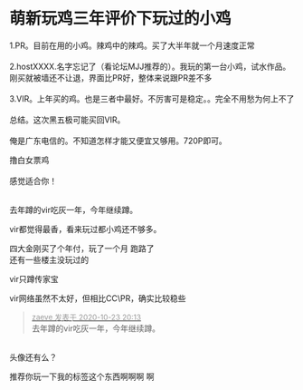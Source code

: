 # 萌新玩鸡三年评价下玩过的小鸡


1.PR。目前在用的小鸡。辣鸡中的辣鸡。买了大半年就一个月速度正常<br />
<br />
2.hostXXXX.名字忘记了（看论坛MJJ推荐的）。我玩的第一台小鸡，试水作品。刚买就被墙还不让退，界面比PR好，整体来说跟PR差不多<br />
<br />
3.VIR。上年买的鸡。也是三者中最好。不厉害可是稳定。。完全不用愁为何上不了<br />
<br />
总结。这次黑五极可能买回VIR。<br />
<br />
俺是广东电信的。不知道怎样才能又便宜又够用。720P即可。

撸白女票鸡<br />
<br />
感觉适合你！<br />
<br />
<img src="static/image/smiley/default/lol.gif" smilieid="12" border="0" alt="" /><img src="static/image/smiley/default/lol.gif" smilieid="12" border="0" alt="" /><img src="static/image/smiley/default/lol.gif" smilieid="12" border="0" alt="" />

去年蹲的vir吃灰一年，今年继续蹲。<img id="aimg_b9oCV" onclick="zoom(this, this.src, 0, 0, 0)" class="zoom" src="https://cdn.jsdelivr.net/gh/hishis/forum-master/public/images/patch.gif" onmouseover="img_onmouseoverfunc(this)" onload="thumbImg(this)" border="0" alt="" />

vir都觉得最香，看来玩过都小鸡还不够多。<img src="static/image/smiley/default/lol.gif" smilieid="12" border="0" alt="" />

四大金刚买了个年付，玩了一个月 跑路了 <br />
还有一些楼主没玩过的

vir只蹲传家宝

vir网络虽然不太好，但相比CC\PR，确实比较稳些

<div class="quote"><blockquote><font size="2"><a href="https://www.hostloc.com/forum.php?mod=redirect&amp;goto=findpost&amp;pid=9342990&amp;ptid=757751" target="_blank"><font color="#999999">zaeve 发表于 2020-10-23 20:13</font></a></font><br />
去年蹲的vir吃灰一年，今年继续蹲。</blockquote></div><br />
头像还有么？

推荐你玩一下我的标签这个东西啊啊啊 啊
